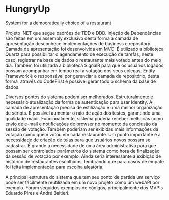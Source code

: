 # HungryUp
System for a democratically choice of a restaurant

Projeto .NET que segue padrões de TDD e DDD.
Injeção de Dependências são feitas em um assembly exclusivo desta forma a camada de apresentação desconhece implementações de business e repository.
Camada de apresentação foi desenvolvida em MVC.
É utilizado a biblioteca Quartz para possibilitar o agendamento de execução de tarefas, neste caso, registrar na base de dados o restaurante mais votado antes do meio dia.
Também foi utilizada a biblioteca SignalR para que os usuários logados possam acompanhar em tempo real a votação dos seus colegas.
Entity Framework é o responsável por gerenciar a camada de repositório, desta forma, através do CodeFirst é possivel gerar todo o schema da base de dados.

Diversos pontos do sistema podem ser melhorados. Estruturalmente é necessário atualização da forma de autenticação para usar Identity.
A camada de apresentação precisa de estilização e uma melhor organização de scripts.
É possível aumentar o raio de ação dos testes, garantindo uma qualidade maior.
Funcionalmente, sistema poderia receber melhorias como envio de e-mail e notificações de browser no momento da conclusão da sessão de votação.
Também poderiam ser exibidas mais informações da votação como quem votou em cada restaurante.
Um ponto importante é a necessidade de criação de telas para que usuários novos possam se cadastrar.
É grande a necessidade de uma área administrativa para que possam ser controlados parâmetros do sistema como hora de finalização da sessão de votação por exemplo.
Ainda seria interessante a exibição de histórico de restaurantes escolhidos, lembrando que para casos de empate foi feita implementação para escolha aleatória.

A principal estrutura do sistema que tem seu ponto de partida um serviço pode ser fácilmente reutilizada em um novo projeto como um webAPI por exemplo.
Foram seguidos exemplos de códigos, principalmente dos MVP's Eduardo Pires e André Baltieri.
